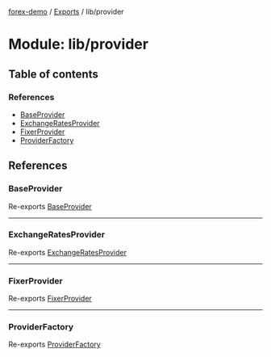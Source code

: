 [forex-demo](../README.md) / [Exports](../modules.md) / lib/provider

# Module: lib/provider

## Table of contents

### References

- [BaseProvider](lib_provider-1.md#baseprovider)
- [ExchangeRatesProvider](lib_provider-1.md#exchangeratesprovider)
- [FixerProvider](lib_provider-1.md#fixerprovider)
- [ProviderFactory](lib_provider-1.md#providerfactory)

## References

### BaseProvider

Re-exports [BaseProvider](../classes/lib_provider_base.BaseProvider.md)

---

### ExchangeRatesProvider

Re-exports [ExchangeRatesProvider](../classes/lib_provider_exchange_rates.ExchangeRatesProvider.md)

---

### FixerProvider

Re-exports [FixerProvider](../classes/lib_provider_fixer.FixerProvider.md)

---

### ProviderFactory

Re-exports [ProviderFactory](../classes/lib_provider_factory.ProviderFactory.md)
